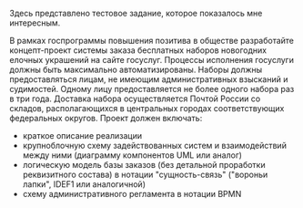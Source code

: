 Здесь представлено тестовое задание, которое показалось мне интересным.

В рамках госпрограммы повышения позитива в обществе разработайте концепт-проект системы заказа бесплатных наборов новогодних елочных украшений на сайте госуслуг. 
Процессы исполнения госуслуги должны быть максимально автоматизированы. Наборы должны предоставляться лицам, не имеющим административных взысканий и судимостей. Одному лицу предоставляется не более одного набора раз в три года. Доставка набора осуществляется Почтой России со складов, располагающихся в центральных городах соответствующих федеральных округов.
Проект должен включать:
- краткое описание реализации
- крупноблочную схему задействованных систем и взаимодействий между ними (диаграмму компонентов UML или аналог)
- логическую модель базы заказов (без детальной проработки реквизитного состава) в нотации "сущность-связь" ("вороньи лапки", IDEF1 или аналогичной)
- схему административного регламента в нотации BPMN
